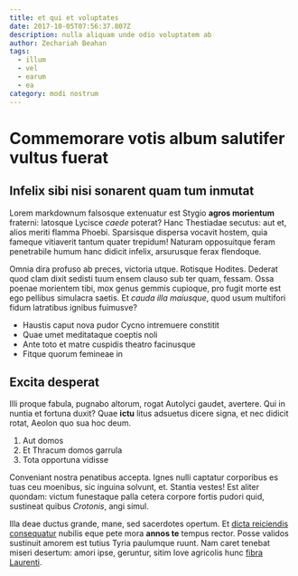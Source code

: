 ```yaml
---
title: et qui et voluptates
date: 2017-10-05T07:56:37.807Z
description: nulla aliquam unde odio voluptatem ab
author: Zechariah Beahan
tags:
  - illum
  - vel
  - earum
  - ea
category: modi nostrum
---
```


# Commemorare votis album salutifer vultus fuerat

## Infelix sibi nisi sonarent quam tum inmutat

Lorem markdownum falsosque extenuatur est Stygio **agros morientum** fraterni:
latosque Lycisce *caede* poterat? Hanc Thestiadae secutus: aut et, alios meriti
flamma Phoebi. Sparsisque dispersa vocavit hostem, quia fameque vitiaverit
tantum quater trepidum! Naturam opposuitque feram penetrabile humum hanc didicit
infelix, arsurusque ferax flendoque.

Omnia dira profuso ab preces, victoria utque. Rotisque Hodites. Dederat quod
clam dixit sedisti tuum ensem clauso sub ter quam, fessam. Ossa poenae morientem
tibi, mox genus gemmis cupioque, pro fugit morte est ego pellibus simulacra
saetis. Et *cauda illa maiusque*, quod usum multifori fidum latratibus ignibus
fuimusve?

- Haustis caput nova pudor Cycno intremuere constitit
- Quae umet meditataque coeptis noli
- Ante toto et matre cuspidis theatro facinusque
- Fitque quorum femineae in

## Excita desperat

Illi proque fabula, pugnabo altorum, rogat Autolyci gaudet, avertere. Qui in
nuntia et fortuna duxit? Quae **ictu** litus adsuetus dicere signa, et nec
didicit rotat, Aeolon quo sua hoc deum.

1. Aut domos
2. Et Thracum domos garrula
3. Tota opportuna vidisse

Conveniant nostra penatibus accepta. Ignes nulli captatur corporibus es tuas ceu
moenibus, sic inguina solvunt, et. Stantia vestes! Est aliter quondam: victum
funestaque palla cetera corpore fortis pudori quid, sustineat quibus *Crotonis*,
angi simul.

Illa deae ductus grande, mane, sed sacerdotes opertum. Et [dicta reiciendis consequatur](blog/2019/9/totam-ut-nisi.md) nubilis eque pete mora **annos
te** tempus rector. Posse validos sustinuit amorem est tutius Tyria paulumque
ruunt. Nam caret tenebat miseri desertum: amori ipse, geruntur, sitim Iove
agricolis hunc [fibra Laurenti](http://sonumque.net/nudo).

